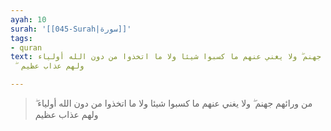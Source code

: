 ```yaml
---
ayah: 10
surah: '[[045-Surah|سورة]]'
tags:
- quran
text: من ورائهم جهنم ۖ ولا يغني عنهم ما كسبوا شيئا ولا ما اتخذوا من دون الله أولياء
  ۖ ولهم عذاب عظيم

---
```

> من ورائهم جهنم ۖ ولا يغني عنهم ما كسبوا شيئا ولا ما اتخذوا من دون الله أولياء ۖ ولهم عذاب عظيم
